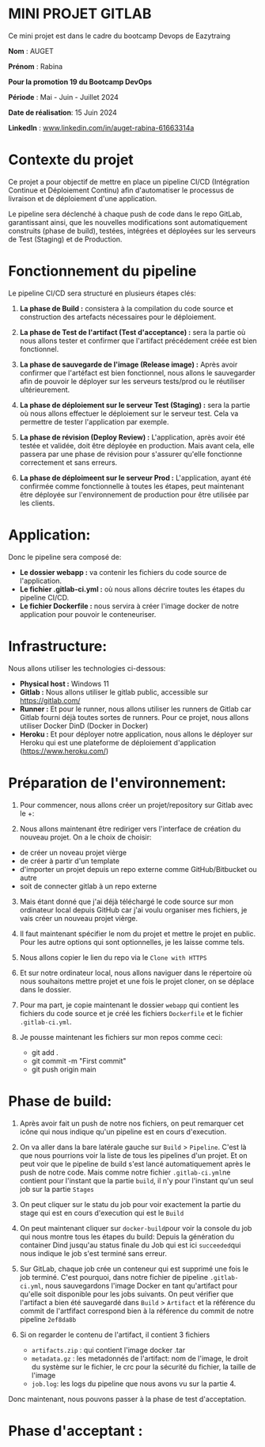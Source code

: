 # MINI PROJET GITLAB

Ce mini projet est dans le cadre du bootcamp Devops de Eazytraing

**Nom** : AUGET

**Prénom** : Rabina

**Pour la promotion 19 du Bootcamp DevOps**

**Période** : Mai - Juin - Juillet 2024

**Date de réalisation**: 15 Juin 2024

**LinkedIn** : www.linkedin.com/in/auget-rabina-61663314a

# Contexte du projet

Ce projet a pour objectif de mettre en place un pipeline CI/CD (Intégration Continue et Déploiement Continu) afin d'automatiser le processus de livraison et de déploiement d'une application. 

Le pipeline sera déclenché à chaque push de code dans le repo GitLab, garantissant ainsi, que les nouvelles modifications sont automatiquement construits (phase de build), testées, intégrées et déployées sur les serveurs de Test (Staging) et de Production.

# Fonctionnement du pipeline

Le pipeline CI/CD sera structuré en plusieurs étapes clés:

1. **La phase de Build :** consistera à la compilation du code source et construction des artefacts nécessaires pour le déploiement.

2. **La phase de Test de l'artifact (Test d'acceptance) :** sera la partie où nous allons tester et confirmer que l'artifact précédement créée est bien fonctionnel.

3. **La phase de sauvegarde de l'image (Release image) :** Après avoir confirmer que l'artéfact est bien fonctionnel, nous allons le sauvegarder afin de pouvoir le déployer sur les serveurs tests/prod ou le réutiliser ultérieurement.

4. **La phase de déploiement sur le serveur Test (Staging) :** sera la partie où nous allons effectuer le déploiement sur le serveur test. Cela va permettre de tester l'application par exemple.

5. **La phase de révision (Deploy Review) :** L'application, après avoir été testée et validée, doit être déployée en production. Mais avant cela, elle passera par une phase de révision pour s'assurer qu'elle fonctionne correctement et sans erreurs.

6. **La phase de déploimeent sur le serveur Prod :** L'application, ayant été confirmée comme fonctionnelle à toutes les étapes, peut maintenant être déployée sur l'environnement de production pour être utilisée par les clients.

# Application: 

Donc le pipeline sera composé de:

+ **Le dossier webapp :** va contenir les fichiers du code source de l'application.
+ **Le fichier .gitlab-ci.yml :** où nous allons décrire toutes les étapes du pipeline CI/CD.
+ **Le fichier Dockerfile :** nous servira à créer l'image docker de notre application pour pouvoir le conteneuriser.

# Infrastructure:

Nous allons utiliser les technologies ci-dessous:

+ **Physical host :** Windows 11
+ **Gitlab :** Nous allons utiliser le gitlab public, accessible sur https://gitlab.com/
+ **Runner :** Et pour le runner, nous allons utiliser les runners de Gitlab car Gitlab fourni déjà toutes sortes de runners. Pour ce projet, nous allons utiliser Docker DinD (Docker in Docker)
+ **Heroku :** Et pour déployer notre application, nous allons le déployer sur Heroku qui est une plateforme de déploiement d'application (https://www.heroku.com/)

# Préparation de l'environnement:

1. Pour commencer, nous allons créer un projet/repository sur Gitlab avec le +:

2. Nous allons maintenant être rediriger vers l'interface de création du nouveau projet. On a le choix de choisir:

+ de créer un noveau projet vièrge
+ de créer à partir d'un template
+ d'importer un projet depuis un repo externe comme GitHub/Bitbucket ou autre
+ soit de connecter gitlab à un repo externe

3. Mais étant donné que j'ai déjà téléchargé le code source sur mon ordinateur local depuis GitHub car j'ai voulu organiser mes fichiers, je vais créer un nouveau projet vièrge.

4. Il faut maintenant spécifier le nom du projet et mettre le projet en public. Pour les autre options qui sont optionnelles, je les laisse comme tels.

5. Nous allons copier le lien du repo via le `Clone with HTTPS`

6. Et sur notre ordinateur local, nous allons naviguer dans le répertoire où nous souhaitons mettre projet et une fois le projet cloner, on se déplace dans le dossier.

7. Pour ma part, je copie maintenant le dossier `webapp` qui contient les fichiers du code source et je créé les fichiers `Dockerfile` et le fichier `.gitlab-ci.yml`.

8. Je pousse maintenant les fichiers sur mon repos comme ceci:

    + git add .
    + git commit -m "First commit"
    + git push origin main

# Phase de build: 

1. Après avoir fait un push de notre nos fichiers, on peut remarquer cet icône qui nous indique qu'un pipeline est en cours d'execution.

2. On va aller dans la bare latérale gauche sur `Build` > `Pipeline`. C'est là que nous pourrions voir la liste de tous les pipelines d'un projet. Et on peut voir que le pipeline de build s'est lancé automatiquement après le push de notre code. Mais comme notre fichier `.gitlab-ci.yml`ne contient pour l'instant que la partie `build`, il n'y pour l'instant qu'un seul job sur la partie `Stages`

3. On peut cliquer sur le statu du job pour voir exactement la partie du stage qui est en cours d'execution qui est le `Build`

4. On peut maintenant cliquer sur `docker-build`pour voir la console du job qui nous montre tous les étapes du build: Depuis la génération du container Dind jusqu'au status finale du Job qui est ici `succeeded`qui nous indique le job s'est terminé sans erreur.

5. Sur GitLab, chaque job crée un conteneur qui est supprimé une fois le job terminé. C'est pourquoi, dans notre fichier de pipeline `.gitlab-ci.yml`, nous sauvegardons l'image Docker en tant qu'artifact pour qu'elle soit disponible pour les jobs suivants. On peut vérifier que l'artifact a bien été sauvegardé dans `Build` > `Artifact` et la référence du commit de l'artfifact correspond bien à la référence du commit de notre pipeline `2ef8da8b`

6. Si on regarder le contenu de l'artifact, il contient 3 fichiers 
   + `artifacts.zip` : qui contient l'image docker .tar
   + `metadata.gz` : les metadonnés de l'artifact: nom de l'image, le droit du système sur le fichier, le crc pour la sécurité du fichier, la taille de l'image
   + `job.log`: les logs du pipeline que nous avons vu sur la partie 4.

Donc maintenant, nous pouvons passer à la phase de test d'acceptation.

# Phase d'acceptant : 

